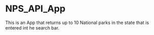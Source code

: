 # NPS_API_App

This is an App that returns up to 10 National parks in the state that is entered int he search bar.
